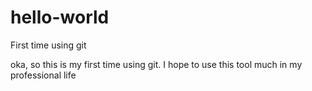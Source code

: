 # hello-world
First time using git

oka, so this is my first time using git.
I hope to use this tool much in my professional life
